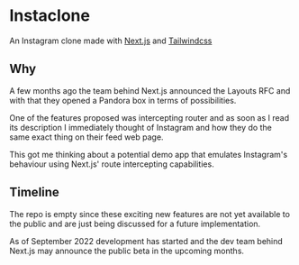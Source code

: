 # Instaclone
An Instagram clone made with [Next.js](https://github.com/vercel/next.js) and [Tailwindcss](https://github.com/tailwindlabs/tailwindcss)

## Why
A few months ago the team behind Next.js announced the Layouts RFC and with that they opened a Pandora box in terms of possibilities.

One of the features proposed was intercepting router and as soon as I read its description I immediately thought of Instagram and how they do the same exact thing on their feed web page.

This got me thinking about a potential demo app that emulates Instagram's behaviour using Next.js' route intercepting capabilities.

## Timeline
The repo is empty since these exciting new features are not yet available to the public and are just being discussed for a future implementation.

As of September 2022 development has started and the dev team behind Next.js may announce the public beta in the upcoming months.
